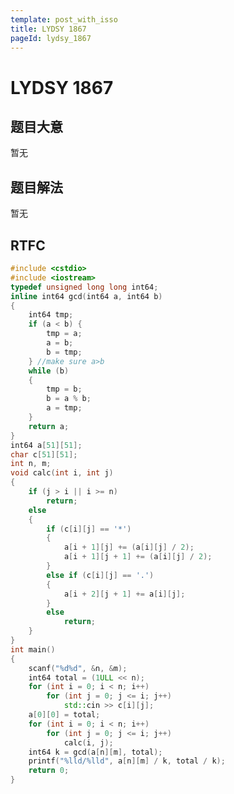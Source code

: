 ```yaml
---
template: post_with_isso
title: LYDSY 1867
pageId: lydsy_1867
---
```


# LYDSY 1867
<span id="poem"></span><script>$(function(){$.ajax('/api/poem?rnd='+Date.now()+Math.random()).done(function(data){$('#poem').text(data);});});</script>
## 题目大意
暂无

## 题目解法
暂无

## RTFC

```cpp
#include <cstdio>
#include <iostream>
typedef unsigned long long int64;
inline int64 gcd(int64 a, int64 b)
{
    int64 tmp;
    if (a < b) {
        tmp = a;
        a = b;
        b = tmp;
    } //make sure a>b
    while (b)
    {
        tmp = b;
        b = a % b;
        a = tmp;
    }
    return a;
}
int64 a[51][51];
char c[51][51];
int n, m;
void calc(int i, int j)
{
    if (j > i || i >= n)
        return;
    else
    {
        if (c[i][j] == '*')
        {
            a[i + 1][j] += (a[i][j] / 2);
            a[i + 1][j + 1] += (a[i][j] / 2);
        }
        else if (c[i][j] == '.')
        {
            a[i + 2][j + 1] += a[i][j];
        }
        else
            return;
    }
}
int main()
{
    scanf("%d%d", &n, &m);
    int64 total = (1ULL << n);
    for (int i = 0; i < n; i++)
        for (int j = 0; j <= i; j++)
            std::cin >> c[i][j];
    a[0][0] = total;
    for (int i = 0; i < n; i++)
        for (int j = 0; j <= i; j++)
            calc(i, j);
    int64 k = gcd(a[n][m], total);
    printf("%lld/%lld", a[n][m] / k, total / k);
    return 0;
}

```
<div id="__comment"></div>
